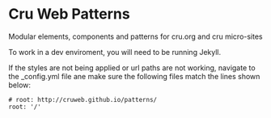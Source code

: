Cru Web Patterns
============

Modular elements, components and patterns for cru.org and cru micro-sites

To work in a dev enviroment, you will need to be running Jekyll. 

If the styles are not being applied or url paths are not working, navigate to the _config.yml file ane make sure the following files match the lines shown below:

```
# root: http://cruweb.github.io/patterns/ 
root: '/'
```